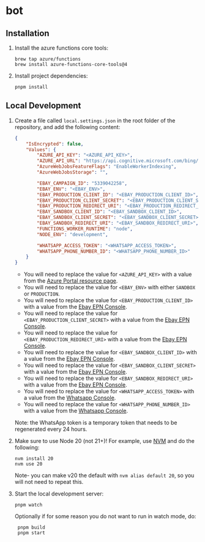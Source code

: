 # bot

## Installation

1. Install the azure functions core tools:

    ```shell
    brew tap azure/functions
    brew install azure-functions-core-tools@4
    ```

2. Install project dependencies:

    ```shell
    pnpm install
    ```

## Local Development

1. Create a file called `local.settings.json` in the root folder of the repository, and add the following content:

    ```json
    {
    	"IsEncrypted": false,
    	"Values": {
    		"AZURE_API_KEY": "<AZURE_API_KEY>",
    		"AZURE_API_URL": "https://api.cognitive.microsoft.com/bing/v7.0/images/search",
    		"AzureWebJobsFeatureFlags": "EnableWorkerIndexing",
    		"AzureWebJobsStorage": "",

    		"EBAY_CAMPAIGN_ID": "5339042258",
    		"EBAY_ENV": "<EBAY_ENV>",
    		"EBAY_PRODUCTION_CLIENT_ID": "<EBAY_PRODUCTION_CLIENT_ID>",
    		"EBAY_PRODUCTION_CLIENT_SECRET": "<EBAY_PRODUCTION_CLIENT_SECRET>",
    		"EBAY_PRODUCTION_REDIRECT_URI": "<EBAY_PRODUCTION_REDIRECT_URI>",
    		"EBAY_SANDBOX_CLIENT_ID": "<EBAY_SANDBOX_CLIENT_ID>",
    		"EBAY_SANDBOX_CLIENT_SECRET": "<EBAY_SANDBOX_CLIENT_SECRET>",
    		"EBAY_SANDBOX_REDIRECT_URI": "<EBAY_SANDBOX_REDIRECT_URI>",
    		"FUNCTIONS_WORKER_RUNTIME": "node",
    		"NODE_ENV": "development",

    		"WHATSAPP_ACCESS_TOKEN": "<WHATSAPP_ACCESS_TOKEN>",
    		"WHATSAPP_PHONE_NUMBER_ID": "<WHATSAPP_PHONE_NUMBER_ID>"
    	}
    }
    ```

    - You will need to replace the value for `<AZURE_API_KEY>` with a value from the [Azure Portal resource page](https://portal.azure.com/#@tombasemind.onmicrosoft.com/resource/subscriptions/ed7f0a74-b478-49cd-bbc6-25f24f441e2f/resourceGroups/chatbot/providers/Microsoft.CognitiveServices/accounts/basemind-bot/overview).
    - You will need to replace the value for `<EBAY_ENV>` with either `SANDBOX` or `PRODUCTION`.
    - You will need to replace the value for `<EBAY_PRODUCTION_CLIENT_ID>` with a value from the [Ebay EPN Console](https://partner.ebay.com/secure/mediapartner/accountSettings/mp-wsapi-flow.ihtml?execution=e3s2).
    - You will need to replace the value for `<EBAY_PRODUCTION_CLIENT_SECRET>` with a value from the [Ebay EPN Console](https://partner.ebay.com/secure/mediapartner/ads/view-flexi-flow.ihtml?execution=e1s1).
    - You will need to replace the value for `<EBAY_PRODUCTION_REDIRECT_URI>` with a value from the [Ebay EPN Console](https://partner.ebay.com/secure/mediapartner/ads/view-flexi-flow.ihtml?execution=e1s1).
    - You will need to replace the value for `<EBAY_SANDBOX_CLIENT_ID>` with a value from the [Ebay EPN Console](https://partner.ebay.com/secure/mediapartner/accountSettings/mp-wsapi-flow.ihtml?execution=e3s2).
    - You will need to replace the value for `<EBAY_SANDBOX_CLIENT_SECRET>` with a value from the [Ebay EPN Console](https://partner.ebay.com/secure/mediapartner/ads/view-flexi-flow.ihtml?execution=e1s1).
    - You will need to replace the value for `<EBAY_SANDBOX_REDIRECT_URI>` with a value from the [Ebay EPN Console](https://partner.ebay.com/secure/mediapartner/ads/view-flexi-flow.ihtml?execution=e1s1).
    - You will need to replace the value for `<WHATSAPP_ACCESS_TOKEN>` with a value from the [Whatsapp Console](https://developers.facebook.com/apps/1298514190843491/whatsapp-business/wa-dev-console/?business_id=403861875376645).
    - You will need to replace the value for `<WHATSAPP_PHONE_NUMBER_ID>` with a value from the [Whatsapp Console](https://developers.facebook.com/apps/1298514190843491/whatsapp-business/wa-dev-console/?business_id=403861875376645).

    Note: the WhatsApp token is a temporary token that needs to be regenerated every 24 hours.

2. Make sure to use Node 20 (not 21+)! For example, use [NVM](https://github.com/nvm-sh/nvm) and do the following:

    ```shell
    nvm install 20
    nvm use 20
    ```

    Note- you can make v20 the default with `nvm alias default 20`, so you will not need to repeat this.

3. Start the local development server:

    ```shell
    pnpm watch
    ```

    Optionally if for some reason you do not want to run in watch mode, do:

    ```shell
     pnpm build
     pnpm start
    ```

